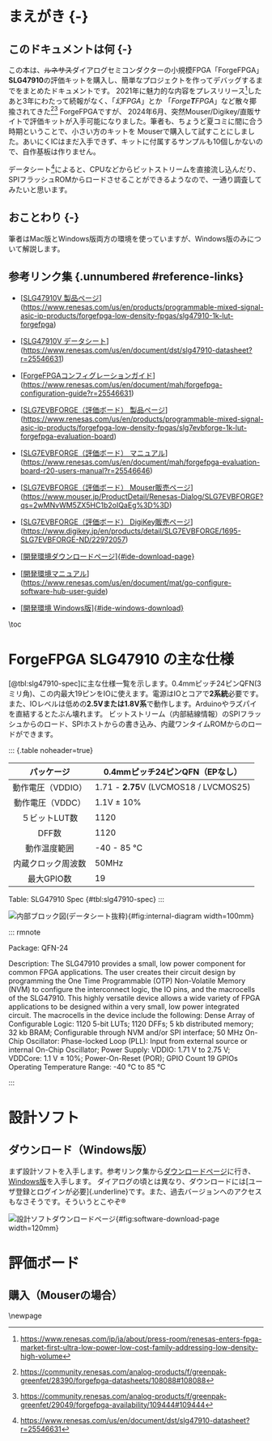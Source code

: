 # まえがき {-}

## このドキュメントは何 {-}

この本は、~~ルネサス~~ダイアログセミコンダクターの小規模FPGA「ForgeFPGA」**SLG47910**の評価キットを購入し、簡単なプロジェクトを作ってデバッグするまでをまとめたドキュメントです。
2021年に魅力的な内容をプレスリリース[^1]したあと3年にわたって続報がなく、「_幻FPGA_」とか
「_Forge**T**FPGA_」など散々揶揄されてきた[^2][^3] ForgeFPGAですが、
2024年6月、突然Mouser/Digikey/直販サイトで評価キットが入手可能になりました。筆者も、ちょうど夏コミに間に合う時期ということで、小さい方のキットを
Mouserで購入して試すことにしました。あいにくICはまだ入手できず、キットに付属するサンプルも10個しかないので、自作基板は作りません。

データシート[^4]によると、CPUなどからビットストリームを直接流し込んだり、SPIフラッシュROMからロードさせることができるようなので、一通り調査してみたいと思います。

## おことわり {-}

筆者はMac版とWindows版両方の環境を使っていますが、Windows版のみについて解説します。

[^1]: <https://www.renesas.com/jp/ja/about/press-room/renesas-enters-fpga-market-first-ultra-low-power-low-cost-family-addressing-low-density-high-volume>

[^2]: <https://community.renesas.com/analog-products/f/greenpak-greenfet/28390/forgefpga-datasheets/108088#108088>

[^3]: <https://community.renesas.com/analog-products/f/greenpak-greenfet/29049/forgefpga-availability/109444#109444>

[^4]: <https://www.renesas.com/us/en/document/dst/slg47910-datasheet?r=25546631>

## 参考リンク集 {.unnumbered #reference-links}

- [[SLG47910V 製品ページ](#slg47910-product-page)](https://www.renesas.com/us/en/products/programmable-mixed-signal-asic-ip-products/forgefpga-low-density-fpgas/slg47910-1k-lut-forgefpga)
- [[SLG47910V データシート](#slg47910-datasheet-download)](https://www.renesas.com/us/en/document/dst/slg47910-datasheet?r=25546631)
- [[ForgeFPGAコンフィグレーションガイド](#forgefpga-configuration-guide-download)](https://www.renesas.com/us/en/document/mah/forgefpga-configuration-guide?r=25546631)

- [[SLG7EVBFORGE（評価ボード） 製品ページ](#evalboard-product-page)](https://www.renesas.com/us/en/products/programmable-mixed-signal-asic-ip-products/forgefpga-low-density-fpgas/slg7evbforge-1k-lut-forgefpga-evaluation-board)
- [[SLG7EVBFORGE（評価ボード） マニュアル](#evalboard-manual)](https://www.renesas.com/us/en/document/mah/forgefpga-evaluation-board-r20-users-manual?r=25546646)

- [[SLG7EVBFORGE（評価ボード） Mouser販売ページ](#evalboard-mouser)](https://www.mouser.jp/ProductDetail/Renesas-Dialog/SLG7EVBFORGE?qs=2wMNvWM5ZX5HC1b2oIQaEg%3D%3D)
- [[SLG7EVBFORGE（評価ボード） DigiKey販売ページ](#evalboard-digikey)](https://www.digikey.jp/en/products/detail/SLG7EVBFORGE/1695-SLG7EVBFORGE-ND/22972057)

- [[開発環境ダウンロードページ]{#ide-download-page}](https://www.renesas.com/us/en/software-tool/go-configure-software-hub)
- [[開発環境マニュアル](#ide-manual-download)](https://www.renesas.com/us/en/document/mat/go-configure-software-hub-user-guide)
- [[開発環境 Windows版]{#ide-windows-download}](https://www.renesas.com/us/en/document/sws/go-configure-software-hub-windows-64-bit)

\toc

# ForgeFPGA SLG47910 の主な仕様

[@tbl:slg47910-spec]に主な仕様一覧を示します。0.4mmピッチ24ピンQFN(3ミリ角)、この内最大19ピンをIOに使えます。電源はIOとコアで**2系統**必要です。
また、IOレベルは低めの**2.5Vまたは1.8V系**で動作します。Arduinoやラズパイを直結するとたぶん壊れます。
ビットストリーム（内部結線情報）のSPIフラッシュからのロード、SPIホストからの書き込み、内蔵ワンタイムROMからのロードができます。

::: {.table noheader=true}

|    パッケージ    | 0.4mmピッチ24ピンQFN（EPなし）                  |
|:-----------:|----------------------------------------|
| 動作電圧（VDDIO） | 1.71 - **2.75**V (LVCMOS18 / LVCMOS25) |
| 動作電圧（VDDC）  | 1.1V &plusmn; 10%                      |
|  ５ビットLUT数   | 1120                                   |
|    DFF数     | 1120                                   |
|   動作温度範囲    | -40 - 85 &deg;C                        |
|  内蔵クロック周波数  | 50MHz                                  |
|   最大GPIO数   | 19                                     |

Table: SLG47910 Spec {#tbl:slg47910-spec}
:::

![内部ブロック図(データシート抜粋)](images/block_diagram.png){#fig:internal-diagram width=100mm}

::: rmnote

Package:
QFN-24

Description:
The SLG47910 provides a small, low power component for common FPGA applications. The user creates their circuit design by programming the One Time Programmable (OTP) Non-Volatile Memory (NVM) to configure the interconnect logic, the IO pins, and the macrocells of the SLG47910. This highly versatile device allows a wide variety of FPGA applications to be designed within a very small, low power integrated circuit. The macrocells in the device include the following:
Dense Array of Configurable Logic:
1120 5-bit LUTs;
1120 DFFs;
5 kb distributed memory;
32 kb BRAM;
Configurable through NVM and/or SPI interface;
50 MHz On-Chip Oscillator:
Phase-locked Loop (PLL):
Input from external source or internal On-Chip Oscillator;
Power Supply:
VDDIO: 1.71 V to 2.75 V;
VDDCore: 1.1 V ± 10%;
Power-On-Reset (POR);
GPIO Count
19 GPIOs
Operating Temperature Range: -40 °C to 85 °C

:::

# 設計ソフト

## ダウンロード（Windows版）

まず設計ソフトを入手します。参考リンク集から[ダウンロードページ](#ide-download-page)に行き、[Windows版](#ide-windows-download)を入手します。
ダイアログの頃とは異なり、ダウンロードには[ユーザ登録とログインが必要]{.underline}です。また、過去バージョンへのアクセスもなさそうです。そういうとこやぞ&reg;

![設計ソフトダウンロードページ](images/software_download_page.png){#fig:software-download-page width=120mm}

# 評価ボード

## 購入（Mouserの場合）

\newpage
